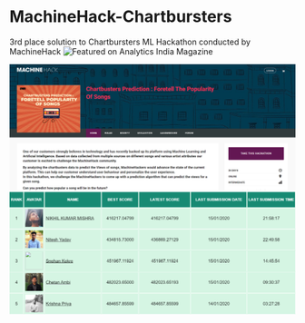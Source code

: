 # MachineHack-Chartbursters
3rd place solution to Chartbursters ML Hackathon conducted by MachineHack
![Featured on Analytics India Magazine](https://analyticsindiamag.com/chartbusters-prediction-winners/)

![Problem Statement](https://github.com/snehankekre/MachineHack-Chartbursters/blob/master/ProblemStatement.png)
![LeaderBoard](https://github.com/snehankekre/MachineHack-Chartbursters/blob/master/leaderboard.png)
